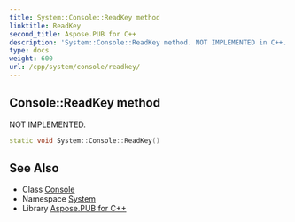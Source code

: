 ```yaml
---
title: System::Console::ReadKey method
linktitle: ReadKey
second_title: Aspose.PUB for C++
description: 'System::Console::ReadKey method. NOT IMPLEMENTED in C++.'
type: docs
weight: 600
url: /cpp/system/console/readkey/
---
```

## Console::ReadKey method


NOT IMPLEMENTED.

```cpp
static void System::Console::ReadKey()
```

## See Also

* Class [Console](../)
* Namespace [System](../../)
* Library [Aspose.PUB for C++](../../../)
